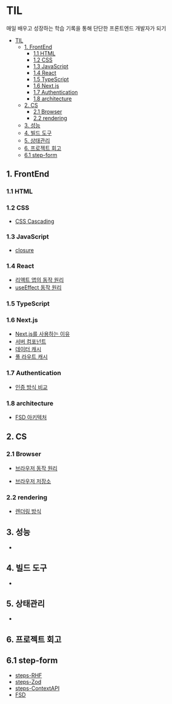 # TIL

매일 배우고 성장하는 학습 기록을 통해
단단한 프론트엔드 개발자가 되기

- [TIL](#til)
  - [1. FrontEnd](#1-frontend)
    - [1.1 HTML](#11-html)
    - [1.2 CSS](#12-css)
    - [1.3 JavaScript](#13-javascript)
    - [1.4 React](#14-react)
    - [1.5 TypeScript](#15-typescript)
    - [1.6 Next.js](#16-nextjs)
    - [1.7 Authentication](#17-authentication)
    - [1.8 architecture](#18-architecture)
  - [2. CS](#2-cs)
    - [2.1 Browser](#21-browser)
    - [2.2 rendering](#22-rendering)
  - [3. 성능](#3-성능)
  - [4. 빌드 도구](#4-빌드-도구)
  - [5. 상태관리](#5-상태관리)
  - [6. 프로젝트 회고](#6-프로젝트-회고)
  - [6.1 step-form](#61-step-form)

## 1. FrontEnd

### 1.1 HTML

### 1.2 CSS

- [CSS Cascading](frontend/css/CSS%20Cascading.md)

### 1.3 JavaScript

- [closure](frontend/javascript/closure.md)

### 1.4 React

- [리액트 앱의 동작 원리](frontend/react/리액트%20앱의%20동작%20원리.md)
- [useEffect 동작 원리](frontend/react/useEffect%20동작%20원리.md)

### 1.5 TypeScript

### 1.6 Next.js

- [Next.js를 사용하는 이유](frontend/nextjs/Next.js를%20사용하는%20이유.md)
- [서버 컴포넌트](frontend/nextjs/서버%20컴포넌트.md)
- [데이터 캐시](frontend/nextjs/데이터%20캐시.md)
- [풀 라우트 캐시](frontend/nextjs/풀%20라우트%20캐시.md)

### 1.7 Authentication

- [인증 방식 비교](frontend/authentication/인증%20방식%20비교.md)

### 1.8 architecture

- [FSD 아키텍처](frontend/architecture/FSD%20아키텍처.md)

## 2. CS

### 2.1 Browser

- [브라우저 동작 원리](frontend/computer-science/browser/브라우저%20동작%20원리.md)

- [브라우저 저장소](frontend/computer-science/browser/브라우저%20저장소.md)

### 2.2 rendering

- [렌더링 방식](frontend/computer-science/rendering/렌더링%20방식.md)

## 3. 성능

-

## 4. 빌드 도구

-

## 5. 상태관리

-

## 6. 프로젝트 회고

## 6.1 step-form

- [steps-RHF](projects/step-form/steps-RHF.md)
- [steps-Zod](projects/step-form/steps-Zod.md)
- [steps-ContextAPI](projects/step-form/steps-ContextAPI.md)
- [FSD](projects/step-form/FSD.md)
